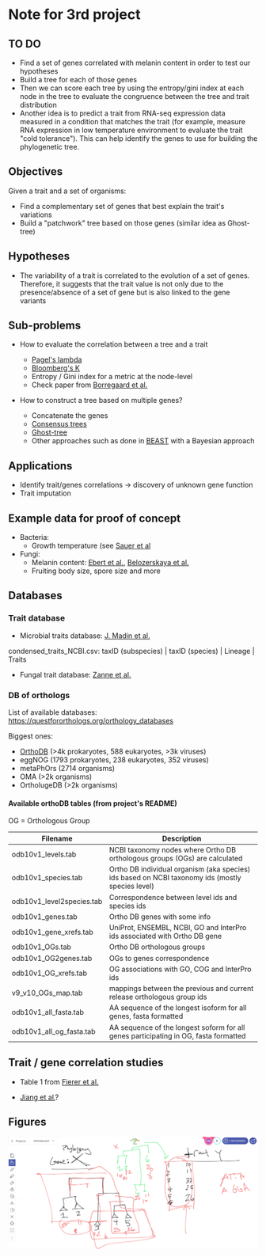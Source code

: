 # Note for 3rd project

## TO DO

- Find a set of genes correlated with melanin content in order to test
our hypotheses
- Build a tree for each of those genes
- Then we can score each tree by using the entropy/gini index at each 
node in the tree to evaluate the congruence between the tree and trait
distribution
- Another idea is to predict a trait from RNA-seq expression data
  measured in a condition that matches the trait (for example, measure
  RNA expression in low temperature environment to evaluate the trait
  "cold tolerance"). This can help identify the genes to use for
  building the phylogenetic tree.

## Objectives

Given a trait and a set of organisms:
- Find a complementary set of genes that best explain the trait's variations
- Build a "patchwork" tree based on those genes (similar idea as Ghost-tree)

## Hypotheses

- The variability of a trait is correlated to the evolution of a set
  of genes. Therefore, it suggests that the trait value is not only due to the
  presence/absence of a set of gene but is also linked to the gene
  variants

## Sub-problems

- How to evaluate the correlation between a tree and a trait

	- [Pagel's lambda](https://www.nature.com/articles/44766)
	- [Bloomberg's K](https://pubmed.ncbi.nlm.nih.gov/12778543/)
	- Entropy / Gini index for a metric at the node-level
	- Check paper from [Borregaard et al.](https://doi.org/10.1111/2041-210X.12283)

- How to construct a tree based on multiple genes?

	- Concatenate the genes
	- [Consensus trees](https://academic.oup.com/sysbio/article/58/1/35/1674751)
 	- [Ghost-tree](https://link.springer.com/article/10.1186/s40168-016-0153-6)
	- Other approaches such as done in [BEAST](https://bmcecolevol.biomedcentral.com/articles/10.1186/1471-2148-7-214) with a Bayesian approach      
	  
## Applications

- Identify trait/genes correlations -> discovery of unknown gene function
- Trait imputation

## Example data for proof of concept

- Bacteria:
  - Growth temperature (see [Sauer et
  al](https://academic.oup.com/bioinformatics/article/35/18/3224/5301315)
- Fungi:
  - Melanin content: [Ebert et
    al.](https://sfamjournals.onlinelibrary.wiley.com/doi/full/10.1111/1462-2920.14475),
    [Belozerskaya et
    al.](https://link.springer.com/referenceworkentry/10.1007%2F978-3-319-25001-4_29)
  - Fruiting body size, spore size and more
	
## Databases

### Trait database

- Microbial traits database: [J. Madin et
al.](https://www.nature.com/articles/s41597-020-0497-4#Sec7)

condensed_traits_NCBI.csv: taxID (subspecies) | taxID (species) |
Lineage | Traits

- Fungal trait database: [Zanne et al.](https://doi.org/10.1111/brv.12570)

### DB of orthologs

List of available databases:
https://questfororthologs.org/orthology_databases

Biggest ones:
- [OrthoDB](https://www.orthodb.org/?page=filelist) (>4k prokaryotes, 588 eukaryotes, >3k viruses)
- eggNOG (1793 prokaryotes, 238 eukaryotes, 352 viruses)
- metaPhOrs (2714 organisms)
- OMA (>2k organisms)
- OrtholugeDB (>2k organisms)

#### Available orthoDB tables (from project's README)

OG = Orthologous Group 

| Filename                  | Description                                                                                      |
|---------------------------|--------------------------------------------------------------------------------------------------|
| odb10v1_levels.tab        | NCBI taxonomy nodes where Ortho DB orthologous groups (OGs) are calculated                       |
| odb10v1_species.tab       | Ortho DB individual organism (aka species) ids based on NCBI taxonomy ids (mostly species level) |
| odb10v1_level2species.tab | Correspondence between level ids and species ids                                                 |
| odb10v1_genes.tab         | Ortho DB genes with some info                                                                    |
| odb10v1_gene_xrefs.tab    | UniProt, ENSEMBL, NCBI, GO and InterPro ids associated with Ortho DB gene                        |
| odb10v1_OGs.tab           | Ortho DB orthologous groups                                                                      |
| odb10v1_OG2genes.tab      | OGs to genes correspondence                                                                      |
| odb10v1_OG_xrefs.tab      | OG associations with GO, COG and InterPro ids                                                    |
| v9_v10_OGs_map.tab        | mappings between the previous and current release orthologous group ids                          |
| odb10v1_all_fasta.tab     | AA sequence of the longest isoform for all genes, fasta formatted                                |
| odb10v1_all_og_fasta.tab  | AA sequence of the longest soform for all genes participating in OG, fasta formatted             |

## Trait / gene correlation studies

- Table 1 from [Fierer et
al.](https://www.frontiersin.org/articles/10.3389/fmicb.2014.00614/full)

- [Jiang et al.](https://pubmed.ncbi.nlm.nih.gov/23271670/)?


## Figures
<img src="img/screenshot-meeting-w-mahdi.png" width="800"/>
